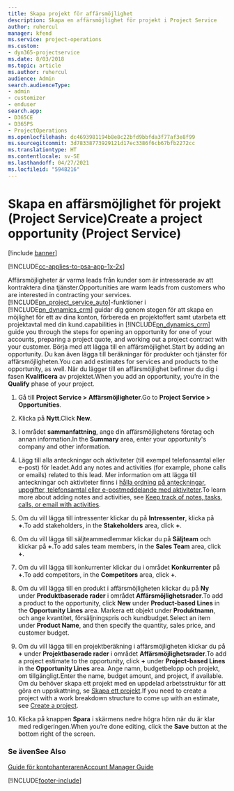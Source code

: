 ```yaml
---
title: Skapa projekt för affärsmöjlighet
description: Skapa en affärsmöjlighet för projekt i Project Service
author: ruhercul
manager: kfend
ms.service: project-operations
ms.custom:
- dyn365-projectservice
ms.date: 8/03/2018
ms.topic: article
ms.author: ruhercul
audience: Admin
search.audienceType:
- admin
- customizer
- enduser
search.app:
- D365CE
- D365PS
- ProjectOperations
ms.openlocfilehash: dc4693981194b8e8c22bfd9bbfda3f77af3e8f99
ms.sourcegitcommit: 3d78338773929121d17ec3386f6cb67bfb2272cc
ms.translationtype: HT
ms.contentlocale: sv-SE
ms.lasthandoff: 04/27/2021
ms.locfileid: "5948216"
---
```

# <a name="create-a-project-opportunity-project-service"></a><span data-ttu-id="5e56b-103">Skapa en affärsmöjlighet för projekt (Project Service)</span><span class="sxs-lookup"><span data-stu-id="5e56b-103">Create a project opportunity (Project Service)</span></span>

[!include [banner](../includes/psa-now-project-operations.md)]

[!INCLUDE[cc-applies-to-psa-app-1x-2x](../includes/cc-applies-to-psa-app-1x-2x.md)]

<span data-ttu-id="5e56b-104">Affärsmöjligheter är varma leads från kunder som är intresserade av att kontraktera dina tjänster.</span><span class="sxs-lookup"><span data-stu-id="5e56b-104">Opportunities are warm leads from customers who are interested in contracting your services.</span></span> [!INCLUDE[pn_project_service_auto](../includes/pn-project-service-auto.md)]<span data-ttu-id="5e56b-105">-funktioner i [!INCLUDE[pn_dynamics_crm](../includes/pn-dynamics-crm.md)] guidar dig genom stegen för att skapa en möjlighet för ett av dina konton, förbereda en projektoffert samt utarbeta ett projektavtal med din kund.</span><span class="sxs-lookup"><span data-stu-id="5e56b-105">capabilities in [!INCLUDE[pn_dynamics_crm](../includes/pn-dynamics-crm.md)] guide you through the steps for opening an opportunity for one of your accounts, preparing a project quote, and working out a project contract with your customer.</span></span> <span data-ttu-id="5e56b-106">Börja med att lägga till en affärsmöjlighet.</span><span class="sxs-lookup"><span data-stu-id="5e56b-106">Start by adding an opportunity.</span></span> <span data-ttu-id="5e56b-107">Du kan även lägga till beräkningar för produkter och tjänster för affärsmöjligheten.</span><span class="sxs-lookup"><span data-stu-id="5e56b-107">You can add estimates for services and products to the opportunity, as well.</span></span> <span data-ttu-id="5e56b-108">När du lägger till en affärsmöjlighet befinner du dig i fasen **Kvalificera** av projektet.</span><span class="sxs-lookup"><span data-stu-id="5e56b-108">When you add an opportunity, you’re in the **Qualify** phase of your project.</span></span>  
  
1.  <span data-ttu-id="5e56b-109">Gå till **Project Service > Affärsmöjligheter**.</span><span class="sxs-lookup"><span data-stu-id="5e56b-109">Go to **Project Service > Opportunities**.</span></span>  
  
2.  <span data-ttu-id="5e56b-110">Klicka på **Nytt**.</span><span class="sxs-lookup"><span data-stu-id="5e56b-110">Click **New**.</span></span>  
  
3.  <span data-ttu-id="5e56b-111">I området **sammanfattning**, ange din affärsmöjlighetens företag och annan information.</span><span class="sxs-lookup"><span data-stu-id="5e56b-111">In the **Summary** area, enter your opportunity's company and other information.</span></span>  
  
4.  <span data-ttu-id="5e56b-112">Lägg till alla anteckningar och aktiviteter (till exempel telefonsamtal eller e-post) för leadet.</span><span class="sxs-lookup"><span data-stu-id="5e56b-112">Add any notes and activities (for example, phone calls or emails) related to this lead.</span></span> <span data-ttu-id="5e56b-113">Mer information om att lägga till anteckningar och aktiviteter finns i [hålla ordning på anteckningar, uppgifter, telefonsamtal eller e-postmeddelande med aktiviteter](/dynamics365/customerengagement/on-premises/basics/work-with-activities).</span><span class="sxs-lookup"><span data-stu-id="5e56b-113">To learn more about adding notes and activities, see [Keep track of notes, tasks, calls, or email with activities](/dynamics365/customerengagement/on-premises/basics/work-with-activities).</span></span>  
  
5.  <span data-ttu-id="5e56b-114">Om du vill lägga till intressenter klickar du på **Intressenter**, klicka på **+**.</span><span class="sxs-lookup"><span data-stu-id="5e56b-114">To add stakeholders, in the **Stakeholders** area, click **+**.</span></span>  
  
6.  <span data-ttu-id="5e56b-115">Om du vill lägga till säljteammedlemmar klickar du på **Säljteam** och klickar på **+**.</span><span class="sxs-lookup"><span data-stu-id="5e56b-115">To add sales team members, in the **Sales Team** area, click **+**.</span></span>  
  
7.  <span data-ttu-id="5e56b-116">Om du vill lägga till konkurrenter klickar du i området **Konkurrenter** på **+**.</span><span class="sxs-lookup"><span data-stu-id="5e56b-116">To add competitors, in the **Competitors** area, click **+**.</span></span>  
  
8.  <span data-ttu-id="5e56b-117">Om du vill lägga till en produkt i affärsmöjligheten klickar du på **Ny** under **Produktbaserade rader** i området **Affärsmöjlighetsrader**.</span><span class="sxs-lookup"><span data-stu-id="5e56b-117">To add a product to the opportunity, click **New** under **Product-based Lines** in the **Opportunity Lines** area.</span></span> <span data-ttu-id="5e56b-118">Markera ett objekt under **Produktnamn**, och ange kvantitet, försäljningspris och kundbudget.</span><span class="sxs-lookup"><span data-stu-id="5e56b-118">Select an item under **Product Name**, and then specify the quantity, sales price, and customer budget.</span></span>  
  
9. <span data-ttu-id="5e56b-119">Om du vill lägga till en projektberäkning i affärsmöjligheten klickar du på **+** under **Projektbaserade rader** i området **Affärsmöjlighetsrader**.</span><span class="sxs-lookup"><span data-stu-id="5e56b-119">To add a project estimate to the opportunity, click **+** under **Project-based Lines** in the **Opportunity Lines** area.</span></span> <span data-ttu-id="5e56b-120">Ange namn, budgetbelopp och projekt, om tillgängligt.</span><span class="sxs-lookup"><span data-stu-id="5e56b-120">Enter the name, budget amount, and project, if available.</span></span> <span data-ttu-id="5e56b-121">Om du behöver skapa ett projekt med en uppdelad arbetsstruktur för att göra en uppskattning, se [Skapa ett projekt](../psa/create-project.md).</span><span class="sxs-lookup"><span data-stu-id="5e56b-121">If you need to create a project with a work breakdown structure to come up with an estimate, see [Create a project](../psa/create-project.md).</span></span>  
  
10. <span data-ttu-id="5e56b-122">Klicka på knappen **Spara** i skärmens nedre högra hörn när du är klar med redigeringen.</span><span class="sxs-lookup"><span data-stu-id="5e56b-122">When you’re done editing, click the **Save** button at the bottom right of the screen.</span></span>  
  
### <a name="see-also"></a><span data-ttu-id="5e56b-123">Se även</span><span class="sxs-lookup"><span data-stu-id="5e56b-123">See Also</span></span>  
 [<span data-ttu-id="5e56b-124">Guide för kontohanteraren</span><span class="sxs-lookup"><span data-stu-id="5e56b-124">Account Manager Guide</span></span>](../psa/account-manager-guide.md)


[!INCLUDE[footer-include](../includes/footer-banner.md)]